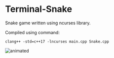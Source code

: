 # Terminal-Snake
Snake game written using ncurses library.

Compiled using command:
```
clang++ -std=c++17 -lncurses main.cpp Snake.cpp
```

<img src="https://media.giphy.com/media/EsB1GrRWt4PVJaZpoi/giphy.gif" alt="animated" />
